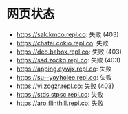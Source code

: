 # 网页状态
- https://sak.kmco.repl.co: 失败 (403)
- https://chatai.cokio.repl.co: 失败
- https://deo.babox.repl.co: 失败 (403)
- https://ssd.zockq.repl.co: 失败 (403)
- https://apping.eywjx.repl.co: 失败
- https://su--yoyholee.repl.co: 失败
- https://vi.zogzr.repl.co: 失败 (403)
- https://stds.stpsc.repl.co: 失败
- https://aro.flinthill.repl.co: 失败
